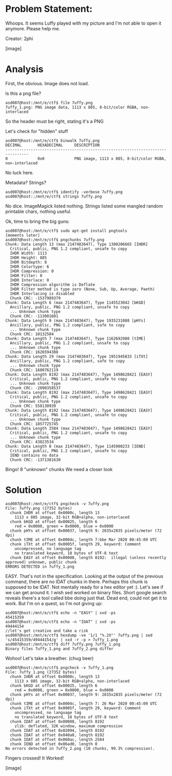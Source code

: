 # Problem Statement:
Whoops. It seems Luffy played with my picture and I'm not able to open it anymore. Please help me.

Creator: 2phi

[image]

# Analysis

First, the obvious. Image does not load.

Is this a png file?

    asd007@host:/mnt/e/ctf$ file 7uffy.png
    7uffy_1.png: PNG image data, 1113 x 885, 8-bit/color RGBA, non-interlaced

So the header must be right, stating it's a PNG

Let's check for "hidden" stuff

    asd007@host:/mnt/e/ctf$ binwalk 7uffy.png
    DECIMAL       HEXADECIMAL     DESCRIPTION
    --------------------------------------------------------------------------------
    0             0x0             PNG image, 1113 x 885, 8-bit/color RGBA, non-interlaced

No luck here.

Metadata? Strings? 

    asd007@host:/mnt/e/ctf$ identify -verbose 7uffy.png
    asd007@host::/mnt/e/ctf$ strings 7uffy.png
    
No dice. ImageMagick listed nothing. Strings listed some mangled random printable chars, nothing useful.

Ok, time to bring the big guns:

    asd007@host:/mnt/e/ctf$ sudo apt-get install pngtools
    [moments later]
    asd007@host:/mnt/e/ctf$ pngchunks 7uffy.png
    Chunk: Data Length 13 (max 2147483647), Type 1380206665 [IHDR]
      Critical, public, PNG 1.2 compliant, unsafe to copy
      IHDR Width: 1113
      IHDR Height: 885
      IHDR Bitdepth: 8
      IHDR Colortype: 6
      IHDR Compression: 0
      IHDR Filter: 0
      IHDR Interlace: 0
      IHDR Compression algorithm is Deflate
      IHDR Filter method is type zero (None, Sub, Up, Average, Paeth)
      IHDR Interlacing is disabled
      Chunk CRC: -1537989379
    Chunk: Data Length 6 (max 2147483647), Type 1145523042 [bKGD]
      Ancillary, public, PNG 1.2 compliant, unsafe to copy
      ... Unknown chunk type
      Chunk CRC: -113001601
    Chunk: Data Length 9 (max 2147483647), Type 1935231088 [pHYs]
      Ancillary, public, PNG 1.2 compliant, safe to copy
      ... Unknown chunk type
      Chunk CRC: 10132504
    Chunk: Data Length 7 (max 2147483647), Type 1162692980 [tIME]
      Ancillary, public, PNG 1.2 compliant, unsafe to copy
      ... Unknown chunk type
      Chunk CRC: 1626594388
    Chunk: Data Length 29 (max 2147483647), Type 1951945833 [iTXt]
      Ancillary, public, PNG 1.2 compliant, safe to copy
      ... Unknown chunk type
      Chunk CRC: 1680762119
    Chunk: Data Length 8192 (max 2147483647), Type 1498628421 [EASY]
      Critical, public, PNG 1.2 compliant, unsafe to copy
      ... Unknown chunk type
      Chunk CRC: -2090358537
    Chunk: Data Length 8192 (max 2147483647), Type 1498628421 [EASY]
      Critical, public, PNG 1.2 compliant, unsafe to copy
      ... Unknown chunk type
      Chunk CRC: 558130939
    Chunk: Data Length 8192 (max 2147483647), Type 1498628421 [EASY]
      Critical, public, PNG 1.2 compliant, unsafe to copy
      ... Unknown chunk type
      Chunk CRC: 1857725745
    Chunk: Data Length 2584 (max 2147483647), Type 1498628421 [EASY]
      Critical, public, PNG 1.2 compliant, unsafe to copy
      ... Unknown chunk type
      Chunk CRC: 43823534
    Chunk: Data Length 0 (max 2147483647), Type 1145980233 [IEND]
      Critical, public, PNG 1.2 compliant, unsafe to copy
      IEND contains no data
      Chunk CRC: -1371381630

Bingo! 8 "unknown" chunks We need a closer look

# Solution

    asd007@host:/mnt/e/ctf$ pngcheck -v 7uffy.png
    File: 7uffy.png (27352 bytes)
      chunk IHDR at offset 0x0000c, length 13
        1113 x 885 image, 32-bit RGB+alpha, non-interlaced
      chunk bKGD at offset 0x00025, length 6
        red = 0x0000, green = 0x0000, blue = 0x0000
      chunk pHYs at offset 0x00037, length 9: 2835x2835 pixels/meter (72 dpi)
      chunk tIME at offset 0x0004c, length 7:bbe Mar 2020 00:45:09 UTC
      chunk iTXt at offset 0x0005f, length 29, keyword: Comment
        uncompressed, no language tag
        no translated keyword, 18 bytes of UTF-8 text
      chunk EASY at offset 0x00088, length 8192:  illegal (unless recently approved) unknown, public chunk
    ERRORS DETECTED in 7uffy_1.png

EASY. That's not in the specification. Looking at the output of the previous command, there are no IDAT chunks in there. Perhaps this chunk is supposed to be IDAT. Not mentally ready for a hex editor yet :). Let's see if we can get around it. I wish sed worked on binary files. Short google search reveals there's a tool called bbe doing just that. Dead end, could not get it to work. But I'm on a quest, so I'm not giving up:

    asd007@host:/mnt/e/ctf$ echo -n "EASY" | xxd -ps
    45415359
    asd007@host:/mnt/e/ctf$ echo -n "IDAT" | xxd -ps
    49444154
    //let's get creative and take a risk
    asd007@host:/mnt/e/ctf$ hexdump -ve '1/1 "%.2X"' 7uffy.png | sed 's/45415359/49444154/g' | xxd -r -p > 7uffy_1.png
    asd007@host:/mnt/e/ctf$ diff 7uffy.png 7uffy_1.png
    Binary files 7uffy_1.png and 7uffy_2.png differ

Wohoo! Let's take a breather. (chug beer)
    
    asd007@host:/mnt/e/ctf$ pngcheck -v 7uffy_1.png
    File: 7uffy_1.png (27352 bytes)
      chunk IHDR at offset 0x0000c, length 13
        1113 x 885 image, 32-bit RGB+alpha, non-interlaced
      chunk bKGD at offset 0x00025, length 6
        red = 0x0000, green = 0x0000, blue = 0x0000
      chunk pHYs at offset 0x00037, length 9: 2835x2835 pixels/meter (72 dpi)
      chunk tIME at offset 0x0004c, length 7: 26 Mar 2020 00:45:09 UTC
      chunk iTXt at offset 0x0005f, length 29, keyword: Comment
        uncompressed, no language tag
        no translated keyword, 18 bytes of UTF-8 text
      chunk IDAT at offset 0x00088, length 8192
        zlib: deflated, 32K window, maximum compression
      chunk IDAT at offset 0x02094, length 8192
      chunk IDAT at offset 0x040a0, length 8192
      chunk IDAT at offset 0x060ac, length 2584
      chunk IEND at offset 0x06ad0, length 0
    No errors detected in 7uffy_2.png (10 chunks, 99.3% compression).
    
Fingers crossed! It Worked!

[image]

